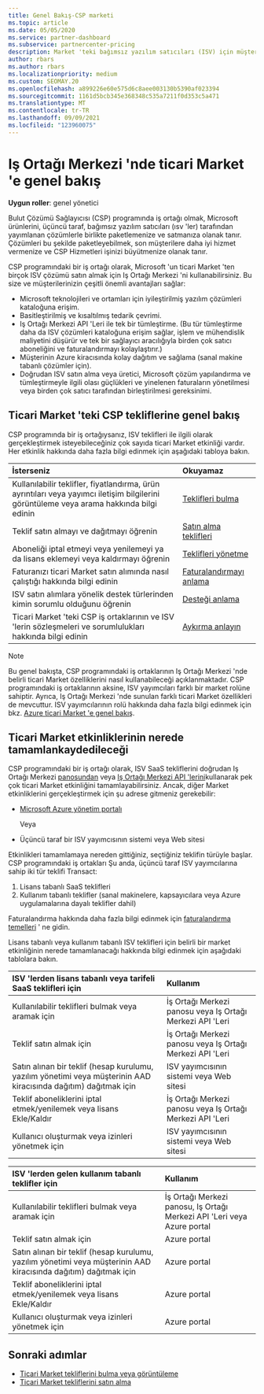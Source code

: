 ```yaml
---
title: Genel Bakış-CSP marketi
ms.topic: article
ms.date: 05/05/2020
ms.service: partner-dashboard
ms.subservice: partnercenter-pricing
description: Market 'teki bağımsız yazılım satıcıları (ISV) için müşteri aboneliklerini, hizmet olarak yazılım (SaaS) tekliflerini satma hakkında bilgi edinin.
author: rbars
ms.author: rbars
ms.localizationpriority: medium
ms.custom: SEOMAY.20
ms.openlocfilehash: a899226e60e575d6c8aee003130b5390af023394
ms.sourcegitcommit: 1161d5bcb345e368348c535a7211f0d353c5a471
ms.translationtype: MT
ms.contentlocale: tr-TR
ms.lasthandoff: 09/09/2021
ms.locfileid: "123960075"
---
```

# <a name="overview-of-the-commercial-marketplace-in-partner-center"></a>Iş Ortağı Merkezi 'nde ticari Market 'e genel bakış

**Uygun roller**: genel yönetici

Bulut Çözümü Sağlayıcısı (CSP) programında iş ortağı olmak, Microsoft ürünlerini, üçüncü taraf, bağımsız yazılım satıcıları (ısv 'ler) tarafından yayımlanan çözümlerle birlikte paketlemenize ve satmanıza olanak tanır. Çözümleri bu şekilde paketleyebilmek, son müşterilere daha iyi hizmet vermenize ve CSP Hizmetleri işinizi büyütmenize olanak tanır.

CSP programındaki bir iş ortağı olarak, Microsoft 'un ticari Market 'ten birçok ISV çözümü satın almak için Iş Ortağı Merkezi 'ni kullanabilirsiniz. Bu size ve müşterilerinizin çeşitli önemli avantajları sağlar:

- Microsoft teknolojileri ve ortamları için iyileştirilmiş yazılım çözümleri kataloğuna erişim.
- Basitleştirilmiş ve kısaltılmış tedarik çevrimi.
- Iş Ortağı Merkezi API 'Leri ile tek bir tümleştirme. (Bu tür tümleştirme daha da ISV çözümleri kataloğuna erişim sağlar, işlem ve mühendislik maliyetini düşürür ve tek bir sağlayıcı aracılığıyla birden çok satıcı aboneliğini ve faturalandırmayı kolaylaştırır.)
- Müşterinin Azure kiracısında kolay dağıtım ve sağlama (sanal makine tabanlı çözümler için).
- Doğrudan ISV satın alma veya üretici, Microsoft çözüm yapılandırma ve tümleştirmeyle ilgili olası güçlükleri ve yinelenen faturaların yönetilmesi veya birden çok satıcı tarafından birleştirilmesi gereksinimi.

## <a name="overview-of-csp-offers-in-the-commercial-marketplace"></a>Ticari Market 'teki CSP tekliflerine genel bakış

CSP programında bir iş ortağıysanız, ISV teklifleri ile ilgili olarak gerçekleştirmek isteyebileceğiniz çok sayıda ticari Market etkinliği vardır. Her etkinlik hakkında daha fazla bilgi edinmek için aşağıdaki tabloya bakın.

|**İsterseniz**  |**Okuyamaz**   |
|:------------------------------------|:------------------|
|Kullanılabilir teklifler, fiyatlandırma, ürün ayrıntıları veya yayımcı iletişim bilgilerini görüntüleme veya arama hakkında bilgi edinin | [Teklifleri bulma](csp-commercial-marketplace-discover.md) | 
|Teklif satın almayı ve dağıtmayı öğrenin   | [Satın alma teklifleri](csp-commercial-marketplace-purchase.md)   | 
|Aboneliği iptal etmeyi veya yenilemeyi ya da lisans eklemeyi veya kaldırmayı öğrenin  | [Teklifleri yönetme](csp-commercial-marketplace-manage.md) |
|Faturanızı ticari Market satın alımında nasıl çalıştığı hakkında bilgi edinin | [Faturalandırmayı anlama](csp-commercial-marketplace-billing.md) |
|ISV satın alımlara yönelik destek türlerinden kimin sorumlu olduğunu öğrenin | [Desteği anlama](csp-commercial-marketplace-support.md) |
|Ticari Market 'teki CSP iş ortaklarının ve ISV 'lerin sözleşmeleri ve sorumlulukları hakkında bilgi edinin | [Aykırma anlayın](csp-commercial-marketplace-contracting.md) |

> [!NOTE]
> Bu genel bakışta, CSP programındaki iş ortaklarının Iş Ortağı Merkezi 'nde belirli ticari Market özelliklerini nasıl kullanabileceği açıklanmaktadır. CSP programındaki iş ortaklarının aksine, ISV yayımcıları farklı bir market rolüne sahiptir. Ayrıca, Iş Ortağı Merkezi 'nde sunulan farklı ticari Market özellikleri de mevcuttur. ISV yayımcılarının rolü hakkında daha fazla bilgi edinmek için bkz. [Azure ticari Market 'e genel bakış](/azure/marketplace/partner-center-portal/commercial-marketplace-overview).

## <a name="where-to-complete-commercial-marketplace-activities"></a>Ticari Market etkinliklerinin nerede tamamlankaydedileceği

CSP programındaki bir iş ortağı olarak, ISV SaaS tekliflerini doğrudan Iş Ortağı Merkezi [panosundan](https://partner.microsoft.com/dashboard) veya [Iş Ortağı Merkezi API 'lerini](/partner-center/develop/)kullanarak pek çok ticari Market etkinliğini tamamlayabilirsiniz. Ancak, diğer Market etkinliklerini gerçekleştirmek için şu adrese gitmeniz gerekebilir:

- [Microsoft Azure yönetim portalı](https://portal.azure.com/)

    Veya

- Üçüncü taraf bir ISV yayımcısının sistemi veya Web sitesi

Etkinlikleri tamamlamaya nereden gittiğiniz, seçtiğiniz teklifin türüyle başlar. CSP programındaki iş ortakları Şu anda, üçüncü taraf ISV yayımcılarına sahip iki tür teklifi Transact:

1. Lisans tabanlı SaaS teklifleri  
2. Kullanım tabanlı teklifler (sanal makinelere, kapsayıcılara veya Azure uygulamalarına dayalı teklifler dahil)

Faturalandırma hakkında daha fazla bilgi edinmek için [faturalandırma temelleri](billing-basics.md) ' ne gidin.  

Lisans tabanlı veya kullanım tabanlı ISV teklifleri için belirli bir market etkinliğinin nerede tamamlanacağı hakkında bilgi edinmek için aşağıdaki tablolara bakın.

|**ISV 'lerden lisans tabanlı veya tarifeli SaaS teklifleri için**  |**Kullanım**  |
|:------------------------------------|:------------------|
|Kullanılabilir teklifleri bulmak veya aramak için  | İş Ortağı Merkezi panosu veya Iş Ortağı Merkezi API 'Leri  |
|Teklif satın almak için  | İş Ortağı Merkezi panosu veya Iş Ortağı Merkezi API 'Leri  |
|Satın alınan bir teklif (hesap kurulumu, yazılım yönetimi veya müşterinin AAD kiracısında dağıtım) dağıtmak için  | ISV yayımcısının sistemi veya Web sitesi  |
|Teklif aboneliklerini iptal etmek/yenilemek veya lisans Ekle/Kaldır | İş Ortağı Merkezi panosu veya Iş Ortağı Merkezi API 'Leri  |
|Kullanıcı oluşturmak veya izinleri yönetmek için  | ISV yayımcısının sistemi veya Web sitesi  |

|**ISV 'lerden gelen kullanım tabanlı teklifler için**  |**Kullanım**  |
|:------------------------------------|:------------------|
|Kullanılabilir teklifleri bulmak veya aramak için  | İş Ortağı Merkezi panosu, Iş Ortağı Merkezi API 'Leri veya Azure portal  |
|Teklif satın almak için  | Azure portal  |
|Satın alınan bir teklif (hesap kurulumu, yazılım yönetimi veya müşterinin AAD kiracısında dağıtım) dağıtmak için  | Azure portal  |
|Teklif aboneliklerini iptal etmek/yenilemek veya lisans Ekle/Kaldır | Azure portal  |
|Kullanıcı oluşturmak veya izinleri yönetmek için  | Azure portal  |

## <a name="next-steps"></a>Sonraki adımlar

- [Ticari Market tekliflerini bulma veya görüntüleme](csp-commercial-marketplace-discover.md)
- [Ticari Market tekliflerini satın alma](csp-commercial-marketplace-purchase.md)
